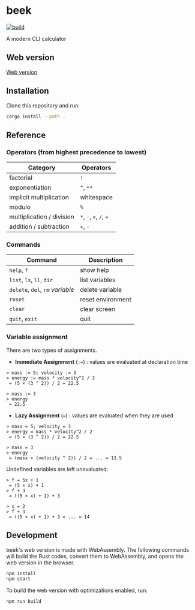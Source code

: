 # beek

[![build](https://github.com/mosmeh/beek/workflows/build/badge.svg)](https://github.com/mosmeh/beek/actions)

A modern CLI calculator

## Web version

[Web version](https://mosmeh.github.io/beek/)

## Installation

Clone this repository and run:

```sh
cargo install --path .
```

## Reference

### Operators (from highest precedence to lowest)

| Category                  | Operators               |
|---------------------------|-------------------------|
| factorial                 | `!`                     |
| exponentiation            | `^`, `**`               |
| implicit multiplication   | whitespace              |
| modulo                    | `%`                     |
| multiplication / division | `*`, `·`, `×`, `/`, `÷` |
| addition / subtraction    | `+`, `-`                |

### Commands

| Command                          | Description           |
|----------------------------------|-----------------------|
| `help`, `?`                      | show help             |
| `list`, `ls`, `ll`, `dir`        | list variables        |
| `delete`, `del`, `rm` *variable* | delete variable       |
| `reset`                          | reset environment     |
| `clear`                          | clear screen          |
| `quit`, `exit`                   | quit                  |

### Variable assignment

There are two types of assignments.

- __Immediate Assignment__ (`:=`) : values are evaluated at declaration time

```text
> mass := 5; velocity := 3
> energy := mass * velocity^2 / 2
 = (5 × (3 ^ 2)) / 2 = 22.5

> mass := 3
> energy
 = 22.5
```

- __Lazy Assignment__ (`=`) : values are evaluated when they are used

```text
> mass = 5; velocity = 3
> energy = mass * velocity^2 / 2
 = (5 × (3 ^ 2)) / 2 = 22.5

> mass = 3
> energy
 = (mass × (velocity ^ 2)) / 2 = ... = 13.5
```

Undefined variables are left unevaluated:

```text
> f = 5x + 1
 = (5 × x) + 1
> f + 3
 = ((5 × x) + 1) + 3

> x = 2
> f + 3
 = ((5 × x) + 1) + 3 = ... = 14
```

## Development

beek's web version is made with WebAssembly. The following commands will build the Rust codes, convert them to WebAssembly, and opens the web version in the browser.

```sh
npm install
npm start
```

To build the web version with optimizations enabled, run:

```sh
npm run build
```
